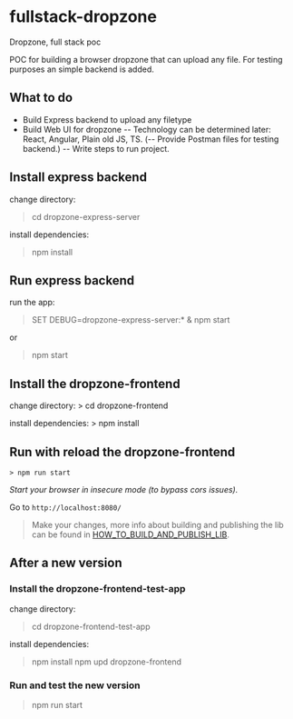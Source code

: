 # fullstack-dropzone
Dropzone, full stack poc

POC for building a browser dropzone that can upload any file.
For testing purposes an simple backend is added.

## What to do

- Build Express backend to upload any filetype
- Build Web UI for dropzone
-- Technology can be determined later: React, Angular, Plain old JS, TS.
(-- Provide Postman files for testing backend.)
-- Write steps to run project.

## Install express backend
change directory:
   > cd dropzone-express-server

install dependencies:
   > npm install

## Run express backend
run the app:
   > SET DEBUG=dropzone-express-server:* & npm start
   
   or
   
   > npm start

## Install the dropzone-frontend

change directory:
    > cd dropzone-frontend

install dependencies:
    > npm install

## Run with reload the dropzone-frontend

    > npm run start

_Start your browser in insecure mode (to bypass cors issues)._

Go to `http://localhost:8080/`

> Make your changes, more info about building and publishing the lib can be found in [HOW_TO_BUILD_AND_PUBLISH_LIB](./dropzone-frontend/HOW_TO_BUILD_AND_PUBLISH_LIB.md).

## After a new version

### Install the dropzone-frontend-test-app

change directory:
> cd dropzone-frontend-test-app

install dependencies:
> npm install
> npm upd dropzone-frontend

### Run and test the new version

> npm run start
